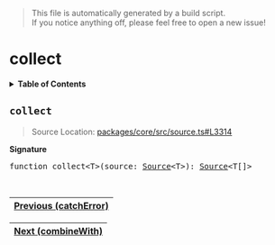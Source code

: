 > This file is automatically generated by a build script.<br>If you notice anything off, please feel free to open a new issue!

# collect

<details><summary><b>Table of Contents</b></summary><br>

1. [<code>collect</code>](#collect)</details>

## <a name="collect"></a><code>collect</code>

> Source Location: [packages\/core\/src\/source.ts#L3314](..\/..\/packages\/core\/src\/source.ts#L3314)

<b>Signature</b>

<pre>function collect&lt;T&gt;(source: <a href="../01-api-basics/03-Source.md#Source-Interface">Source</a>&lt;T&gt;): <a href="../01-api-basics/03-Source.md#Source-Interface">Source</a>&lt;T[]&gt;</pre><br>

| [Previous \(catchError\)](001-catchError.md#readme) |
| --- |

<div align="right">

| [Next \(combineWith\)](003-combineWith.md#readme) |
| --- |
</div>
